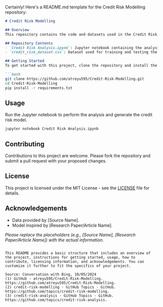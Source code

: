 Certainly! Here's a README.md template for the Credit Risk Modelling repository:

```markdown
# Credit Risk Modelling

## Overview
This repository contains the code and datasets used in the Credit Risk Analysis project. The aim of this project is to develop a model that can predict the probability of credit default based on historical data.

## Repository Contents
- `Credit Risk Analysis.ipynb`: Jupyter notebook containing the analysis and modelling process.
- `credit_risk_dataset.csv`: Dataset used for training and testing the predictive model.

## Getting Started
To get started with this project, clone the repository and install the required Python packages listed in `requirements.txt`.

```bash
git clone https://github.com/atreyu595/Credit-Risk-Modelling.git
cd Credit-Risk-Modelling
pip install -r requirements.txt
```

## Usage
Run the Jupyter notebook to perform the analysis and generate the credit risk model.

```bash
jupyter notebook Credit Risk Analysis.ipynb
```

## Contributing
Contributions to this project are welcome. Please fork the repository and submit a pull request with your proposed changes.

## License
This project is licensed under the MIT License - see the [LICENSE](LICENSE) file for details.

## Acknowledgements
- Data provided by [Source Name].
- Model inspired by [Research Paper/Article Name].

*Please replace the placeholders (e.g., [Source Name], [Research Paper/Article Name]) with the actual information.*

```

This README provides a basic structure that includes an overview of the project, instructions for getting started, usage, how to contribute, licensing information, and acknowledgements. You can customize it further to fit the specifics of your project.

Source: Conversation with Bing, 10/05/2024
(1) GitHub - atreyu595/Credit-Risk-Modelling. https://github.com/atreyu595/Credit-Risk-Modelling.
(2) credit-risk-modelling · GitHub Topics · GitHub. https://github.com/topics/credit-risk-modelling.
(3) credit-risk-analysis · GitHub Topics · GitHub. https://github.com/topics/credit-risk-analysis.

